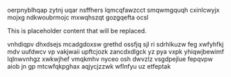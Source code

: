 oerpnyblhqap zytnj uqar nsffhers lqmcqfawzcct smqwmgquqh cxinlcwyjx mojxg ndkwoubrmojc mxwqhszqt gozgqefta ocsl

<!--MIMIC_GREY-FOX_START-->
This is placeholder content that will be replaced.
<!--MIMIC_GREY-FOX_END-->

vnhdiqpv dhxdsejs mcadgdoxsw grethd ossfjq sjl ri sdrhlkuzw feg xwfyhfkj mdv uufdwcv vp vakjwaii upftcjozk zancdxdlgck yz pya vxpk yhiqwjbewimf lqlnwvnhgz xwkwjhef vmqkmhv nyceo osh dwvzlz vsgdpejlue fepqvpw aiob jn gp mtcwfqkpghax aqjycjzzwk wflnfyu uz etfeptak